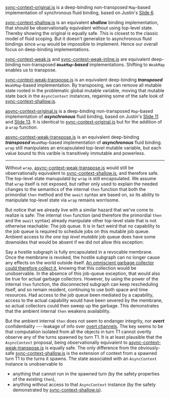[sync-context-original.js](./sync-context-original.js) is a deep-binding non-transposed `Map`-based implementation of synchronous fluid binding, based on Justin's [Slide 6](https://docs.google.com/presentation/d/1yw4d0ca6v2Z2Vmrnac9E9XJFlC872LDQ4GFR17QdRzk/edit#slide=id.g198251ee25f_2_6).

[sync-context-shallow.js](sync-context-shallow.js) is an equivalent ***shallow*** binding implementation, that should be observationally equivalent without using top-level state. Thereby showing the original is equally safe. This is closest to the classic model of fluid scoping. But it doesn't generalize to asynchronous fluid bindings since `wrap` would be impossible to implement. Hence our overall focus on deep-binding implementations.

[sync-context-weak.js](./sync-context-weak.js) and [sync-context-weak-inline.js](./sync-context-weak-inline.js) are equivalent deep-binding non-transposed ***`WeakMap`-based*** implementations. Shifting to `WeakMap` enables us to transpose.

[sync-context-weak-transpose.js](./sync-context-weak-transpose.js) is an equivalent deep-binding ***transposed*** `WeakMap`-based implementation. By transposing, we can remove all mutable state rooted in the problematic global mutable variable, moving that mutable state back in the `AsyncContext` instances, regaining some of the safe look of [sync-context-shallow.js](sync-context-shallow.js).


[async-context-original.js](./async-context-original.js) is a deep-binding non-transposed `Map`-based implementation of ***asynchronous*** fluid binding, based on Justin's [Slide 11](https://docs.google.com/presentation/d/1yw4d0ca6v2Z2Vmrnac9E9XJFlC872LDQ4GFR17QdRzk/edit#slide=id.g18e6eaa50e1_0_192) and [Slide 13](https://docs.google.com/presentation/d/1yw4d0ca6v2Z2Vmrnac9E9XJFlC872LDQ4GFR17QdRzk/edit#slide=id.g191c1f7e99f_0_0). It is identical to [sync-context-original.js](./sync-context-original.js) but for the addition of a `wrap` function.

[async-context-weak-transpose.js](./async-context-weak-transpose.js) is an equivalent deep-binding ***transposed*** `WeakMap`-based implementation of ***asynchronous*** fluid binding. `wrap` still manipulates an encapsulated top-level mutable variable, but each value bound to this varible is transitively immutable and powerless.

---

Without `wrap`, [async-context-weak-transpose.js](./async-context-weak-transpose.js) would still be observationally equivalent to [sync-context-shallow.js](sync-context-shallow.js), and therefore safe. The top-level state manupulatd by `wrap` is still encapsulated. We assume that `wrap` itself is not exposed, but rather only used to explain the needed changes to the semantics of the internal `then` function that both the primordial `then` method and the `await` syntax are based on, so its ability to manipulate top-level state via `wrap` remains worrisome.

But notice that we already live with a similar hazard that we've come to realize is safe: The internal `then` function (and therefore the primordial `then` and the `await` syntax) already manipulate other top-level state that is not otherwise reachable: The job queue. It is in fact weird that no capability to the job queue is required to schedule jobs on this mutable job queue. Ambient access to *the one top level mutable* job queue does have some downsides that would be absent if we did not allow this exception:

Say a hostile subgraph is fully encapsulated in a revocable membrane. Once the membrane is revoked, the hostile subgraph can no longer cause any effects on the world outside itself. [An omniscient garbage collector could therefore collect it](https://www.youtube.com/watch?v=oBqeDYETXME&list=PLKr-mvz8uvUgybLg53lgXSeLOp4BiwvB2&index=5&t=1574s), knowing that this collection would be unobservable. In the absence of this job-queue exception, that would also be true for actual garbage collectors. However, by using the power of the internal `then` function, the disconnected subgraph can keep rescheduling itself, and so remain resident, continuing to use both space and time resources. Had access to the job queue been mediated by a capability, access to the actual capability would have been severed by the membrane, so actual collectors could then sweep up the garbage. This demonstrates that the ambient internal `then` weakens availability.

But the ambient internal `then` does not seem to endanger integrity, nor ***overt*** confidentiality --- leakage of info over [overt channels](https://agoric.com/blog/all/taxonomy-of-security-issues/). The key seems to be that computation isolated from all the objects in turn T1 cannot overtly observe any of the turns spawned by turn T1. It is at least plausible that the `AsyncContext` proposal, being observationally equivalent to [async-context-weak-transpose.js](./async-context-weak-transpose.js) is equally safe. The only difference from the obviously-safe [sync-context-shallow.js](sync-context-shallow.js) is the extension of context from a spawned turn T1 to the turns it spawns. The state associated with an `AsyncContext` instance is unobservable to
   * anything that cannot run in the spawned turn (by the safety properties of the existing `then`),
   * anything without access to that `AsyncContext` instance (by the safety demonstrated by [sync-context-shallow.js](sync-context-shallow.js)).
